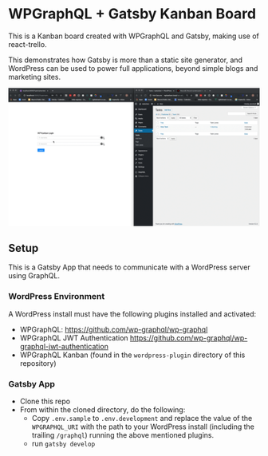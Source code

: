 # WPGraphQL + Gatsby Kanban Board

This is a Kanban board created with WPGraphQL and Gatsby, making use of react-trello.

This demonstrates how Gatsby is more than a static site generator, and WordPress can be used to power full applications, beyond simple blogs and marketing sites. 

![GIF animation showing a Kanban board with CRUD functionality.](./img/wpkanban-demo.gif)

## Setup

This is a Gatsby App that needs to communicate with a WordPress server using GraphQL. 

### WordPress Environment

A WordPress install must have the following plugins installed and activated: 

- WPGraphQL: https://github.com/wp-graphql/wp-graphql
- WPGraphQL JWT Authentication https://github.com/wp-graphql/wp-graphql-jwt-authentication
- WPGraphQL Kanban (found in the `wordpress-plugin` directory of this repository)

### Gatsby App

- Clone this repo
- From within the cloned directory, do the following:
  - Copy `.env.sample` to `.env.development` and replace the value of the `WPGRAPHQL_URI` with the path to your WordPress install (including the trailing `/graphql`) running the above mentioned plugins.
  - run `gatsby develop`
